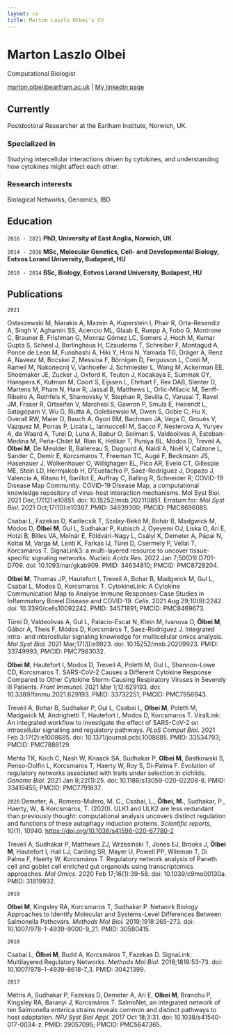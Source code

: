 ```yaml
---
layout: cv
title: Marton Laszlo Olbei's CV
---
```

# Marton Laszlo Olbei
Computational Biologist

<div id="webaddress">
<a href="marton.olbei@earlham.ac.uk">marton.olbei@earlham.ac.uk</a>
| <a href="https://www.linkedin.com/in/marton-olbei/">My linkedin page</a>
</div>


## Currently

Postdoctoral Researcher at the Earlham Institute, Norwich, UK.

### Specialized in

Studying intercellular interactions driven by cytokines, and understanding how cytokines might affect each other.
### Research interests

Biological Networks, Genomics, IBD


## Education

`2016 - 2021`
__PhD, University of East Anglia, Norwich, UK__

`2014 - 2016`
__MSc, Molecular Genetics, Cell- and Developmental Biology, Eotvos Lorand University, Budapest, HU__

`2010 - 2014`
__BSc, Biology, Eotvos Lorand University, Budapest, HU__


## Publications
`2021`

Ostaszewski M, Niarakis A, Mazein A, Kuperstein I, Phair R, Orta-Resendiz A, Singh V, Aghamiri SS, Acencio ML, Glaab E, Ruepp A, Fobo G, Montrone C, Brauner B, Frishman G, Monraz Gómez LC, Somers J, Hoch M, Kumar Gupta S, Scheel J, Borlinghaus H, Czauderna T, Schreiber F, Montagud A, Ponce de Leon M, Funahashi A, Hiki Y, Hiroi N, Yamada TG, Dräger A, Renz A, Naveez M, Bocskei Z, Messina F, Börnigen D, Fergusson L, Conti M, Rameil M, Nakonecnij V, Vanhoefer J, Schmiester L, Wang M, Ackerman EE, Shoemaker JE, Zucker J, Oxford K, Teuton J, Kocakaya E, Summak GY, Hanspers K, Kutmon M, Coort S, Eijssen L, Ehrhart F, Rex DAB, Slenter D, Martens M, Pham N, Haw R, Jassal B, Matthews L, Orlic-Milacic M, Senff-Ribeiro A, Rothfels K, Shamovsky V, Stephan R, Sevilla C, Varusai T, Ravel JM, Fraser R, Ortseifen V, Marchesi S, Gawron P, Smula E, Heirendt L, Satagopam V, Wu G, Riutta A, Golebiewski M, Owen S, Goble C, Hu X, Overall RW, Maier D, Bauch A, Gyori BM, Bachman JA, Vega C, Grouès V, Vazquez M, Porras P, Licata L, Iannuccelli M, Sacco F, Nesterova A, Yuryev A, de Waard A, Turei D, Luna A, Babur O, Soliman S, Valdeolivas A, Esteban-Medina M, Peña-Chilet M, Rian K, Helikar T, Puniya BL, Modos D, Treveil A, **Olbei M**, De Meulder B, Ballereau S, Dugourd A, Naldi A, Noël V, Calzone L, Sander C, Demir E, Korcsmaros T, Freeman TC, Augé F, Beckmann JS, Hasenauer J, Wolkenhauer O, Willighagen EL, Pico AR, Evelo CT, Gillespie ME, Stein LD, Hermjakob H, D'Eustachio P, Saez-Rodriguez J, Dopazo J, Valencia A, Kitano H, Barillot E, Auffray C, Balling R, Schneider R; COVID-19 Disease Map Community. COVID-19 Disease Map, a computational knowledge repository of virus-host interaction mechanisms. Mol Syst Biol. 2021 Dec;17(12):e10851. doi: 10.15252/msb.202110851. Erratum for: *Mol Syst Biol.* 2021 Oct;17(10):e10387. PMID: 34939300; PMCID: PMC8696085.

Csabai L, Fazekas D, Kadlecsik T, Szalay-Bekő M, Bohár B, Madgwick M, Módos D, **Ölbei M**, Gul L, Sudhakar P, Kubisch J, Oyeyemi OJ, Liska O, Ari E, Hotzi B, Billes VA, Molnár E, Földvári-Nagy L, Csályi K, Demeter A, Pápai N, Koltai M, Varga M, Lenti K, Farkas IJ, Türei D, Csermely P, Vellai T, Korcsmáros T. SignaLink3: a multi-layered resource to uncover tissue-specific signaling networks. *Nucleic Acids Res.* 2022 Jan 7;50(D1):D701-D709. doi: 10.1093/nar/gkab909. PMID: 34634810; PMCID: PMC8728204.

**Olbei M**, Thomas JP, Hautefort I, Treveil A, Bohar B, Madgwick M, Gul L, Csabai L, Modos D, Korcsmaros T. CytokineLink: A Cytokine Communication Map to Analyse Immune Responses-Case Studies in Inflammatory Bowel Disease and COVID-19. *Cells.* 2021 Aug 29;10(9):2242. doi: 10.3390/cells10092242. PMID: 34571891; PMCID: PMC8469673.

Türei D, Valdeolivas A, Gul L, Palacio-Escat N, Klein M, Ivanova O, **Ölbei M**, Gábor A, Theis F, Módos D, Korcsmáros T, Saez-Rodriguez J. Integrated intra- and intercellular signaling knowledge for multicellular omics analysis. *Mol Syst Biol.* 2021 Mar;17(3):e9923. doi: 10.15252/msb.20209923. PMID: 33749993; PMCID: PMC7983032.

**Olbei M**, Hautefort I, Modos D, Treveil A, Poletti M, Gul L, Shannon-Lowe CD, Korcsmaros T. SARS-CoV-2 Causes a Different Cytokine Response Compared to Other Cytokine Storm-Causing Respiratory Viruses in Severely Ill Patients. *Front Immunol.* 2021 Mar 1;12:629193. doi: 10.3389/fimmu.2021.629193. PMID: 33732251; PMCID: PMC7956943.

Treveil A, Bohar B, Sudhakar P, Gul L, Csabai L, **Olbei M**, Poletti M, Madgwick M, Andrighetti T, Hautefort I, Modos D, Korcsmaros T. ViralLink: An integrated workflow to investigate the effect of SARS-CoV-2 on intracellular signalling and regulatory pathways. *PLoS Comput Biol.* 2021 Feb 3;17(2):e1008685. doi: 10.1371/journal.pcbi.1008685. PMID: 33534793; PMCID: PMC7886129.

Mehta TK, Koch C, Nash W, Knaack SA, Sudhakar P, **Olbei M**, Bastkowski S, Penso-Dolfin L, Korcsmaros T, Haerty W, Roy S, Di-Palma F. Evolution of regulatory networks associated with traits under selection in cichlids. *Genome Biol.* 2021 Jan 8;22(1):25. doi: 10.1186/s13059-020-02208-8. PMID: 33419455; PMCID: PMC7791837.

`2020`
Demeter, A., Romero-Mulero, M. C., Csabai, L., **Ölbei, M.**, Sudhakar, P., Haerty, W., & Korcsmáros, T. (2020). ULK1 and ULK2 are less redundant than previously thought: computational analysis uncovers distinct regulation and functions of these autophagy induction proteins. *Scientific reports*, 10(1), 10940. https://doi.org/10.1038/s41598-020-67780-2


Treveil A, Sudhakar P, Matthews ZJ, Wrzesiński T, Jones EJ, Brooks J, **Ölbei M**, Hautefort I, Hall LJ, Carding SR, Mayer U, Powell PP, Wileman T, Di Palma F, Haerty W, Korcsmáros T. Regulatory network analysis of Paneth cell and goblet cell enriched gut organoids using transcriptomics approaches. *Mol Omics.* 2020 Feb 17;16(1):39-58. doi: 10.1039/c9mo00130a. PMID: 31819932.

`2019`

**Olbei M**, Kingsley RA, Korcsmaros T, Sudhakar P. Network Biology Approaches to Identify Molecular and Systems-Level Differences Between Salmonella Pathovars. *Methods Mol Biol.* 2019;1918:265-273. doi: 10.1007/978-1-4939-9000-9_21. PMID: 30580415.


`2018`

Csabai L, **Ölbei M**, Budd A, Korcsmáros T, Fazekas D. SignaLink: Multilayered Regulatory Networks. *Methods Mol Biol.* 2018;1819:53-73. doi: 10.1007/978-1-4939-8618-7_3. PMID: 30421399.

`2017`

Métris A, Sudhakar P, Fazekas D, Demeter A, Ari E, **Olbei M**, Branchu P, Kingsley RA, Baranyi J, Korcsmáros T. SalmoNet, an integrated network of ten Salmonella enterica strains reveals common and distinct pathways to host adaptation. *NPJ Syst Biol Appl.* 2017 Oct 18;3:31. doi: 10.1038/s41540-017-0034-z. PMID: 29057095; PMCID: PMC5647365.





<!-- ### Footer

Last updated: Sep 2020 -->


